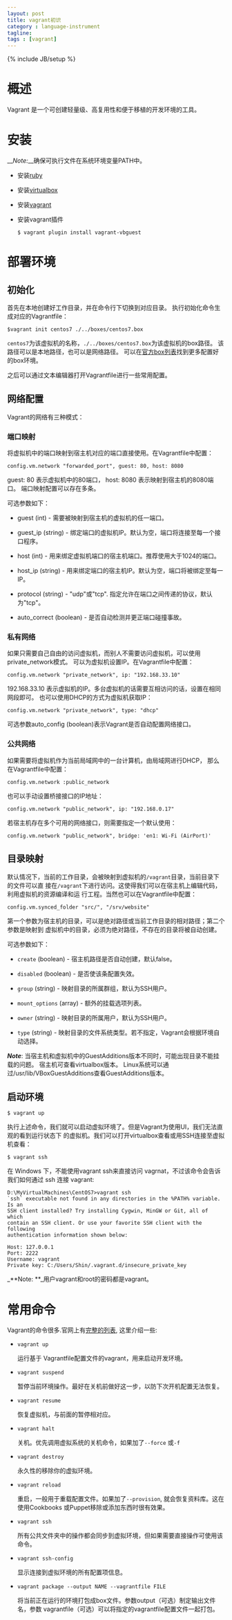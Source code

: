 ```yaml
---
layout: post
title: vagrant初识
category : language-instrument
tagline:
tags : [vagrant]
---
```

{% include JB/setup %}

# 概述

Vagrant 是一个可创建轻量级、高复用性和便于移植的开发环境的工具。

# 安装

__*Note:*__确保可执行文件在系统环境变量PATH中。

* 安装[ruby](https://www.ruby-lang.org/zh_cn/downloads/)

* 安装[virtualbox](https://www.virtualbox.org/wiki/Downloads)

* 安装[vagrant](https://www.vagrantup.com/downloads.html)

* 安装vagrant插件
  ```
  $ vagrant plugin install vagrant-vbguest
  ```

# 部署环境

## 初始化

首先在本地创建好工作目录，并在命令行下切换到对应目录。
执行初始化命令生成对应的Vagrantfile：
```
$vagrant init centos7 ./../boxes/centos7.box
```
`centos7`为该虚拟机的名称，`./../boxes/centos7.box`为该虚拟机的box路径。
该路径可以是本地路径，也可以是网络路径。
可以在[官方box列表](http://www.vagrantbox.es/)找到更多配置好的box环境。

之后可以通过文本编辑器打开Vagrantfile进行一些常用配置。

## 网络配置

Vagrant的网络有三种模式：

### 端口映射

将虚拟机中的端口映射到宿主机对应的端口直接使用。在Vagrantfile中配置：
```
config.vm.network "forwarded_port", guest: 80, host: 8080
```
guest: 80 表示虚拟机中的80端口， host: 8080 表示映射到宿主机的8080端口。
端口映射配置可以存在多条。

可选参数如下：

* guest (int) - 需要被映射到宿主机的虚拟机的任一端口。

* guest_ip (string) - 绑定端口的虚拟机IP。默认为空，端口将连接至每一个接口程序。

* host (int) - 用来绑定虚拟机端口的宿主机端口。推荐使用大于1024的端口。

* host_ip (string) - 用来绑定端口的宿主机IP。默认为空，端口将被绑定至每一IP。

* protocol (string) - "udp"或"tcp". 指定允许在端口之间传递的协议，默认为"tcp"。

* auto_correct (boolean) - 是否自动检测并更正端口碰撞事故。

### 私有网络

如果只需要自己自由的访问虚拟机，而别人不需要访问虚拟机，可以使用private_network模式。
可以为虚拟机设置IP。在Vagrantfile中配置：
```
config.vm.network "private_network", ip: "192.168.33.10"
```
192.168.33.10 表示虚拟机的IP。多台虚拟机的话需要互相访问的话，设置在相同网段即可。
也可以使用DHCP的方式为虚拟机获取IP：
```
config.vm.network "private_network", type: "dhcp"
```
可选参数auto_config (boolean)表示Vagrant是否自动配置网络接口。

### 公共网络

如果需要将虚拟机作为当前局域网中的一台计算机，由局域网进行DHCP，
那么在Vagrantfile中配置：
```
config.vm.network :public_network
```
也可以手动设置桥接接口的IP地址：
```
config.vm.network "public_network", ip: "192.168.0.17"
```
若宿主机存在多个可用的网络接口，则需要指定一个默认使用：
```
config.vm.network "public_network", bridge: 'en1: Wi-Fi (AirPort)'
```

## 目录映射

默认情况下，当前的工作目录，会被映射到虚拟机的`/vagrant`目录，当前目录下的文件可以直
接在`/vagrant`下进行访问。这使得我们可以在宿主机上编辑代码，利用虚拟机的资源编译和运
行工程。当然也可以在Vagrantfile中配置：
```
config.vm.synced_folder "src/", "/srv/website"
```
第一个参数为宿主机的目录，可以是绝对路径或当前工作目录的相对路径；第二个参数是映射到
虚拟机中的目录，必须为绝对路径，不存在的目录将被自动创建。

可选参数如下：

* `create` (boolean) - 宿主机路径是否自动创建，默认false。

* `disabled` (boolean) - 是否使该条配置失效。

* `group` (string) - 映射目录的所属群组，默认为SSH用户。

* `mount_options` (array) - 额外的挂载选项列表。

* `owner` (string) - 映射目录的所属用户，默认为SSH用户。

* `type` (string) - 映射目录的文件系统类型。若不指定，Vagrant会根据环境自动选择。

**_Note_**: 当宿主机和虚拟机中的GuestAdditions版本不同时，可能出现目录不能挂载的问题。
宿主机可查看virtualbox版本。
Linux系统可以通过/usr/lib/VBoxGuestAdditions查看GuestAdditions版本。

## 启动环境

```
$ vagrant up
```
执行上述命令，我们就可以启动虚拟环境了。但是Vagrant为使用UI，我们无法直观的看到运行状态下
的虚拟机。我们可以打开virtualbox查看或用SSH连接至虚拟机查看：
```
$ vagrant ssh
```
在 Windows 下，不能使用vagrant ssh来直接访问 vagrnat，不过该命令会告诉我们如何通过 ssh
连接 vagrant:
```
D:\MyVirtualMachines\CentOS7>vagrant ssh
`ssh` executable not found in any directories in the %PATH% variable. Is an
SSH client installed? Try installing Cygwin, MinGW or Git, all of which
contain an SSH client. Or use your favorite SSH client with the following
authentication information shown below:

Host: 127.0.0.1
Port: 2222
Username: vagrant
Private key: C:/Users/Shin/.vagrant.d/insecure_private_key
```
_**Note: **_用户vagrant和root的密码都是vagrant。

# 常用命令

Vagrant的命令很多.官网上有[完整的列表](http://docs.vagrantup.com/v2/cli/), 这里介绍一些:

* `vagrant up`

  运行基于 Vagrantfile配置文件的vagrant，用来启动开发环境。

* `vagrant suspend`

  暂停当前环境操作。最好在关机前做好这一步，以防下次开机配置无法恢复。

* `vagrant resume`

  恢复虚拟机，与前面的暂停相对应。

* `vagrant halt`

  关机。优先调用虚拟系统的关机命令，如果加了`--force` 或`-f`

* `vagrant destroy`

  永久性的移除你的虚拟环境。

* `vagrant reload`

  重启，一般用于重载配置文件。如果加了`--provision`, 就会恢复资料库。这在使用Cookbooks
  或Puppet移除或添加东西时很有效果。

* `vagrant ssh`

  所有公共文件夹中的操作都会同步到虚拟环境，但如果需要直接操作可使用该命令。

* `vagrant ssh-config`

  显示连接到虚拟环境的所有配置项信息。

* `vagrant package --output NAME --vagrantfile FILE`

  将当前正在运行的环境打包成box文件。参数output（可选）制定输出文件名，参数
  vagrantfile（可选）可以将指定的vagrantfile配置文件一起打包。
